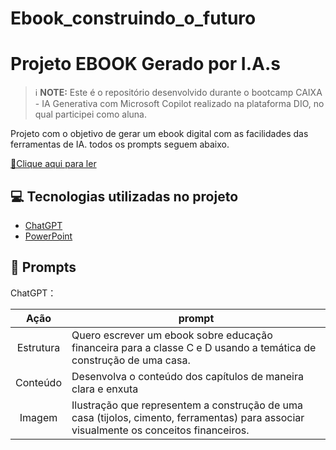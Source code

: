 # Ebook_construindo_o_futuro

</p>

# Projeto EBOOK Gerado por I.A.s


 > ℹ️ **NOTE:** Este é o repositório desenvolvido durante o bootcamp CAIXA - IA Generativa com Microsoft Copilot realizado na plataforma DIO, no qual participei como aluna.

Projeto com o objetivo de gerar um ebook digital com as facilidades das ferramentas de IA. todos os prompts
seguem abaixo.

<a href="https://github.com/Natalia-SCA/Ebook_construindo_o_futuro/blob/main/Ebook_contruindo_o_futuro.pdf" title="View PDF now"> 📕Clique aqui para ler</a>

## 💻 Tecnologias utilizadas no projeto

- [ChatGPT](https://chat.openai.com/) 
- [PowerPoint](https://www.microsoft.com/en/microsoft-365/powerpoint)

## 🧠 Prompts


ChatGPT：

|   Ação   | prompt                                                                                                                                                                                                                                                                         |
| :------: | ------------------------------------------------------------------------------------------------------------------------------------------------------------------------------------------------------------------------------------------------------------------------------ |
|  Estrutura  | Quero escrever um ebook sobre educação financeira para a classe C e D usando a temática de construção de uma casa.                                                       |
|  Conteúdo   | Desenvolva o conteúdo dos capítulos de maneira clara e enxuta |
|  Imagem     | Ilustração que representem a construção de uma casa (tijolos, cimento, ferramentas) para associar visualmente os conceitos financeiros. |

